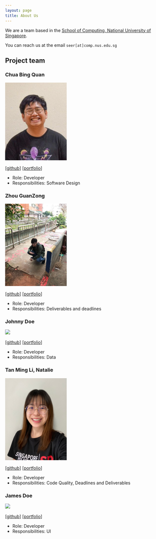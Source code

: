 ```yaml
---
layout: page
title: About Us
---
```


We are a team based in the [School of Computing, National University of Singapore](http://www.comp.nus.edu.sg).

You can reach us at the email `seer[at]comp.nus.edu.sg`

## Project team

### Chua Bing Quan

<img src="images/chuabingquan.png" width="200px">

[[github](https://github.com/chuabingquan)]
[[portfolio](team/chuabingquan.md)]

* Role: Developer
* Responsibilities: Software Design

### Zhou GuanZong

<img src="images/gnoznaug.png" width="200px">

[[github](http://github.com/Gnoznaug)]
[[portfolio](team/gnoznaug.md)]

* Role: Developer
* Responsibilities: Deliverables and deadlines

### Johnny Doe

<img src="images/johndoe.png" width="200px">

[[github](http://github.com/johndoe)] [[portfolio](team/johndoe.md)]

* Role: Developer
* Responsibilities: Data

### Tan Ming Li, Natalie

<img src="images/natalietanml.png" width="200px">

[[github](http://github.com/NatalieTanML)]
[[portfolio](team/johndoe.md)]

* Role: Developer
* Responsibilities: Code Quality, Deadlines and Deliverables

### James Doe

<img src="images/johndoe.png" width="200px">

[[github](http://github.com/johndoe)]
[[portfolio](team/johndoe.md)]

* Role: Developer
* Responsibilities: UI
